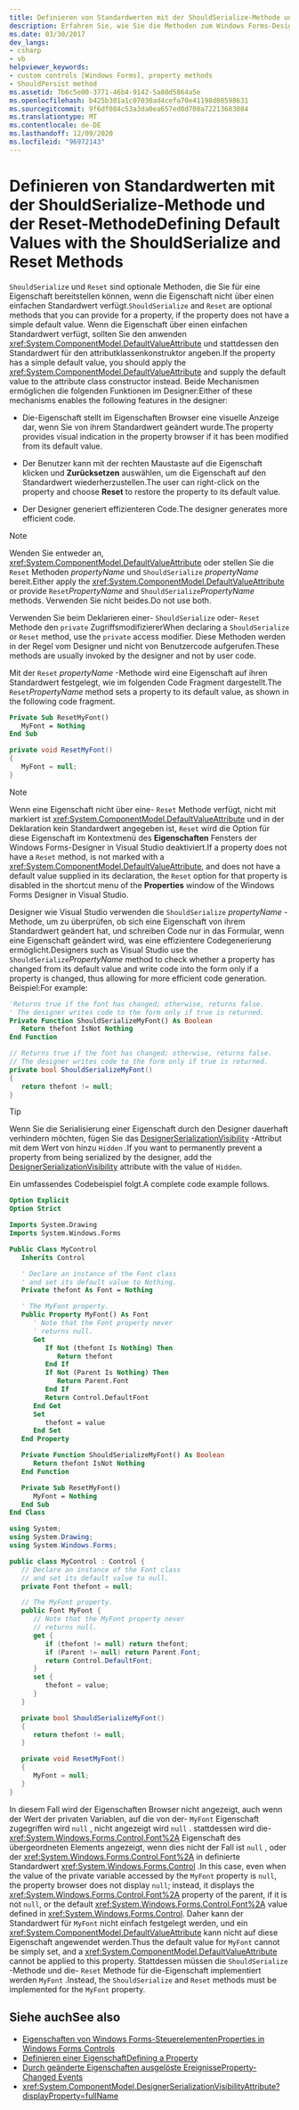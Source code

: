 ```yaml
---
title: Definieren von Standardwerten mit der ShouldSerialize-Methode und der Reset-Methode
description: Erfahren Sie, wie Sie die Methoden zum Windows Forms-Designer verwenden, um das Verhalten der-Designer zu steuern.
ms.date: 03/30/2017
dev_langs:
- csharp
- vb
helpviewer_keywords:
- custom controls [Windows Forms], property methods
- ShouldPersist method
ms.assetid: 7b6c5e00-3771-46b4-9142-5a80d5864a5e
ms.openlocfilehash: b425b301a1c07030ad4cefa70e41198d08598631
ms.sourcegitcommit: 9f6df084c53a3da0ea657ed0d708a72213683084
ms.translationtype: MT
ms.contentlocale: de-DE
ms.lasthandoff: 12/09/2020
ms.locfileid: "96972143"
---
```

# <a name="defining-default-values-with-the-shouldserialize-and-reset-methods"></a><span data-ttu-id="2f4b1-103">Definieren von Standardwerten mit der ShouldSerialize-Methode und der Reset-Methode</span><span class="sxs-lookup"><span data-stu-id="2f4b1-103">Defining Default Values with the ShouldSerialize and Reset Methods</span></span>
<span data-ttu-id="2f4b1-104">`ShouldSerialize` und `Reset` sind optionale Methoden, die Sie für eine Eigenschaft bereitstellen können, wenn die Eigenschaft nicht über einen einfachen Standardwert verfügt.</span><span class="sxs-lookup"><span data-stu-id="2f4b1-104">`ShouldSerialize` and `Reset` are optional methods that you can provide for a property, if the property does not have a simple default value.</span></span> <span data-ttu-id="2f4b1-105">Wenn die Eigenschaft über einen einfachen Standardwert verfügt, sollten Sie den anwenden <xref:System.ComponentModel.DefaultValueAttribute> und stattdessen den Standardwert für den attributklassenkonstruktor angeben.</span><span class="sxs-lookup"><span data-stu-id="2f4b1-105">If the property has a simple default value, you should apply the <xref:System.ComponentModel.DefaultValueAttribute> and supply the default value to the attribute class constructor instead.</span></span> <span data-ttu-id="2f4b1-106">Beide Mechanismen ermöglichen die folgenden Funktionen im Designer:</span><span class="sxs-lookup"><span data-stu-id="2f4b1-106">Either of these mechanisms enables the following features in the designer:</span></span>

- <span data-ttu-id="2f4b1-107">Die-Eigenschaft stellt im Eigenschaften Browser eine visuelle Anzeige dar, wenn Sie von ihrem Standardwert geändert wurde.</span><span class="sxs-lookup"><span data-stu-id="2f4b1-107">The property provides visual indication in the property browser if it has been modified from its default value.</span></span>

- <span data-ttu-id="2f4b1-108">Der Benutzer kann mit der rechten Maustaste auf die Eigenschaft klicken und **Zurücksetzen** auswählen, um die Eigenschaft auf den Standardwert wiederherzustellen.</span><span class="sxs-lookup"><span data-stu-id="2f4b1-108">The user can right-click on the property and choose **Reset** to restore the property to its default value.</span></span>

- <span data-ttu-id="2f4b1-109">Der Designer generiert effizienteren Code.</span><span class="sxs-lookup"><span data-stu-id="2f4b1-109">The designer generates more efficient code.</span></span>

> [!NOTE]
> <span data-ttu-id="2f4b1-110">Wenden Sie entweder an, <xref:System.ComponentModel.DefaultValueAttribute> oder stellen Sie die `Reset` Methoden *propertyName* und `ShouldSerialize` *propertyName* bereit.</span><span class="sxs-lookup"><span data-stu-id="2f4b1-110">Either apply the <xref:System.ComponentModel.DefaultValueAttribute> or provide `Reset`*PropertyName* and `ShouldSerialize`*PropertyName* methods.</span></span> <span data-ttu-id="2f4b1-111">Verwenden Sie nicht beides.</span><span class="sxs-lookup"><span data-stu-id="2f4b1-111">Do not use both.</span></span>

<span data-ttu-id="2f4b1-112">Verwenden Sie beim Deklarieren einer- `ShouldSerialize` oder- `Reset` Methode den `private` Zugriffsmodifizierer</span><span class="sxs-lookup"><span data-stu-id="2f4b1-112">When declaring a `ShouldSerialize` or `Reset` method, use the `private` access modifier.</span></span> <span data-ttu-id="2f4b1-113">Diese Methoden werden in der Regel vom Designer und nicht von Benutzercode aufgerufen.</span><span class="sxs-lookup"><span data-stu-id="2f4b1-113">These methods are usually invoked by the designer and not by user code.</span></span>

 <span data-ttu-id="2f4b1-114">Mit der `Reset` *propertyName* -Methode wird eine Eigenschaft auf ihren Standardwert festgelegt, wie im folgenden Code Fragment dargestellt.</span><span class="sxs-lookup"><span data-stu-id="2f4b1-114">The `Reset`*PropertyName* method sets a property to its default value, as shown in the following code fragment.</span></span>

```vb
Private Sub ResetMyFont()
   MyFont = Nothing
End Sub
```

```csharp
private void ResetMyFont()
{
   MyFont = null;
}
```

> [!NOTE]
> <span data-ttu-id="2f4b1-115">Wenn eine Eigenschaft nicht über eine- `Reset` Methode verfügt, nicht mit markiert ist <xref:System.ComponentModel.DefaultValueAttribute> und in der Deklaration kein Standardwert angegeben ist, `Reset` wird die Option für diese Eigenschaft im Kontextmenü des **Eigenschaften** Fensters der Windows Forms-Designer in Visual Studio deaktiviert.</span><span class="sxs-lookup"><span data-stu-id="2f4b1-115">If a property does not have a `Reset` method, is not marked with a <xref:System.ComponentModel.DefaultValueAttribute>, and does not have a default value supplied in its declaration, the `Reset` option for that property is disabled in the shortcut menu of the **Properties** window of the Windows Forms Designer in Visual Studio.</span></span>

 <span data-ttu-id="2f4b1-116">Designer wie Visual Studio verwenden die `ShouldSerialize` *propertyName* -Methode, um zu überprüfen, ob sich eine Eigenschaft von ihrem Standardwert geändert hat, und schreiben Code nur in das Formular, wenn eine Eigenschaft geändert wird, was eine effizientere Codegenerierung ermöglicht.</span><span class="sxs-lookup"><span data-stu-id="2f4b1-116">Designers such as Visual Studio use the `ShouldSerialize`*PropertyName* method to check whether a property has changed from its default value and write code into the form only if a property is changed, thus allowing for more efficient code generation.</span></span> <span data-ttu-id="2f4b1-117">Beispiel:</span><span class="sxs-lookup"><span data-stu-id="2f4b1-117">For example:</span></span>

```vb
'Returns true if the font has changed; otherwise, returns false.
' The designer writes code to the form only if true is returned.
Private Function ShouldSerializeMyFont() As Boolean
   Return thefont IsNot Nothing
End Function
```

```csharp
// Returns true if the font has changed; otherwise, returns false.
// The designer writes code to the form only if true is returned.
private bool ShouldSerializeMyFont()
{
   return thefont != null;
}
```

> [!TIP]
> <span data-ttu-id="2f4b1-118">Wenn Sie die Serialisierung einer Eigenschaft durch den Designer dauerhaft verhindern möchten, fügen Sie das [DesignerSerializationVisibility](xref:System.ComponentModel.DesignerSerializationVisibilityAttribute) -Attribut mit dem Wert von hinzu `Hidden` .</span><span class="sxs-lookup"><span data-stu-id="2f4b1-118">If you want to permanently prevent a property from being serialized by the designer, add the [DesignerSerializationVisibility](xref:System.ComponentModel.DesignerSerializationVisibilityAttribute) attribute with the value of `Hidden`.</span></span>

 <span data-ttu-id="2f4b1-119">Ein umfassendes Codebeispiel folgt.</span><span class="sxs-lookup"><span data-stu-id="2f4b1-119">A complete code example follows.</span></span>

```vb
Option Explicit
Option Strict

Imports System.Drawing
Imports System.Windows.Forms

Public Class MyControl
   Inherits Control

   ' Declare an instance of the Font class
   ' and set its default value to Nothing.
   Private thefont As Font = Nothing

   ' The MyFont property.
   Public Property MyFont() As Font
      ' Note that the Font property never
      ' returns null.
      Get
         If Not (thefont Is Nothing) Then
            Return thefont
         End If
         If Not (Parent Is Nothing) Then
            Return Parent.Font
         End If
         Return Control.DefaultFont
      End Get
      Set
         thefont = value
      End Set
   End Property

   Private Function ShouldSerializeMyFont() As Boolean
      Return thefont IsNot Nothing
   End Function

   Private Sub ResetMyFont()
      MyFont = Nothing
   End Sub
End Class
```

```csharp
using System;
using System.Drawing;
using System.Windows.Forms;

public class MyControl : Control {
   // Declare an instance of the Font class
   // and set its default value to null.
   private Font thefont = null;

   // The MyFont property.
   public Font MyFont {
      // Note that the MyFont property never
      // returns null.
      get {
         if (thefont != null) return thefont;
         if (Parent != null) return Parent.Font;
         return Control.DefaultFont;
      }
      set {
         thefont = value;
      }
   }

   private bool ShouldSerializeMyFont()
   {
      return thefont != null;
   }

   private void ResetMyFont()
   {
      MyFont = null;
   }
}
```

 <span data-ttu-id="2f4b1-120">In diesem Fall wird der Eigenschaften Browser nicht angezeigt, auch wenn der Wert der privaten Variablen, auf die von der- `MyFont` Eigenschaft zugegriffen wird `null` , nicht angezeigt wird `null` . stattdessen wird die- <xref:System.Windows.Forms.Control.Font%2A> Eigenschaft des übergeordneten Elements angezeigt, wenn dies nicht der Fall ist `null` , oder der <xref:System.Windows.Forms.Control.Font%2A> in definierte Standardwert <xref:System.Windows.Forms.Control> .</span><span class="sxs-lookup"><span data-stu-id="2f4b1-120">In this case, even when the value of the private variable accessed by the `MyFont` property is `null`, the property browser does not display `null`; instead, it displays the <xref:System.Windows.Forms.Control.Font%2A> property of the parent, if it is not `null`, or the default <xref:System.Windows.Forms.Control.Font%2A> value defined in <xref:System.Windows.Forms.Control>.</span></span> <span data-ttu-id="2f4b1-121">Daher kann der Standardwert für `MyFont` nicht einfach festgelegt werden, und ein <xref:System.ComponentModel.DefaultValueAttribute> kann nicht auf diese Eigenschaft angewendet werden.</span><span class="sxs-lookup"><span data-stu-id="2f4b1-121">Thus the default value for `MyFont` cannot be simply set, and a <xref:System.ComponentModel.DefaultValueAttribute> cannot be applied to this property.</span></span> <span data-ttu-id="2f4b1-122">Stattdessen müssen die `ShouldSerialize` -Methode und die- `Reset` Methode für die-Eigenschaft implementiert werden `MyFont` .</span><span class="sxs-lookup"><span data-stu-id="2f4b1-122">Instead, the `ShouldSerialize` and `Reset` methods must be implemented for the `MyFont` property.</span></span>

## <a name="see-also"></a><span data-ttu-id="2f4b1-123">Siehe auch</span><span class="sxs-lookup"><span data-stu-id="2f4b1-123">See also</span></span>

- [<span data-ttu-id="2f4b1-124">Eigenschaften von Windows Forms-Steuerelementen</span><span class="sxs-lookup"><span data-stu-id="2f4b1-124">Properties in Windows Forms Controls</span></span>](properties-in-windows-forms-controls.md)
- [<span data-ttu-id="2f4b1-125">Definieren einer Eigenschaft</span><span class="sxs-lookup"><span data-stu-id="2f4b1-125">Defining a Property</span></span>](defining-a-property-in-windows-forms-controls.md)
- [<span data-ttu-id="2f4b1-126">Durch geänderte Eigenschaften ausgelöste Ereignisse</span><span class="sxs-lookup"><span data-stu-id="2f4b1-126">Property-Changed Events</span></span>](property-changed-events.md)
- <xref:System.ComponentModel.DesignerSerializationVisibilityAttribute?displayProperty=fullName>
